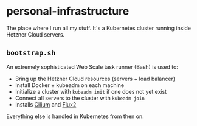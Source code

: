 # personal-infrastructure

The place where I run all my stuff. It's a Kubernetes cluster running inside Hetzner Cloud servers.

## `bootstrap.sh`

An extremely sophisticated Web Scale task runner (Bash) is used to:

 * Bring up the Hetzner Cloud resources (servers + load balancer)
 * Install Docker + kubeadm on each machine
 * Initialize a cluster with `kubeadm init` if one does not yet exist
 * Connect all servers to the cluster with `kubeadm join`
 * Installs [Cilium](https://cilium.io/) and [Flux2](https://fluxcd.io)

Everything else is handled in Kubernetes from then on.
